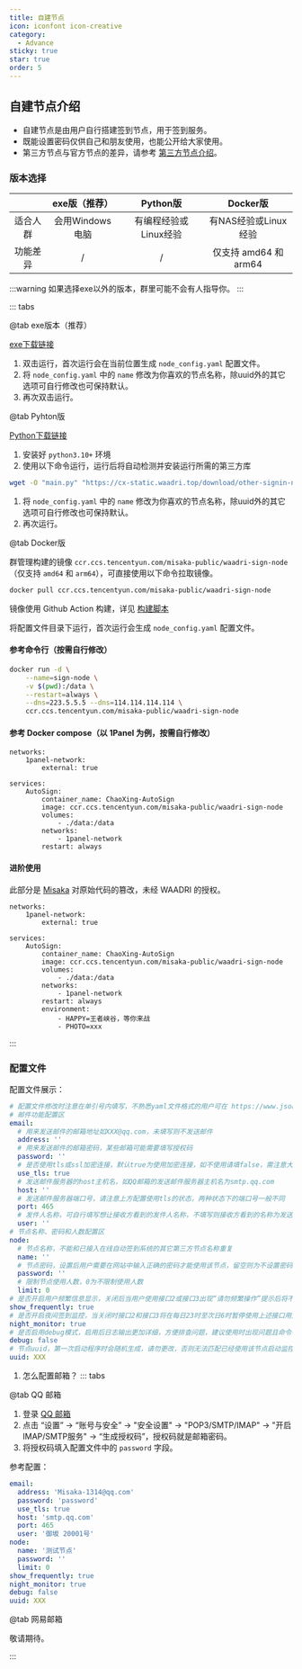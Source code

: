 ```yaml
---
title: 自建节点
icon: iconfont icon-creative
category:
  - Advance
sticky: true
star: true
order: 5
---
```


## 自建节点介绍

+ 自建节点是由用户自行搭建签到节点，用于签到服务。
+ 既能设置密码仅供自己和朋友使用，也能公开给大家使用。
+ 第三方节点与官方节点的差异，请参考 [第三方节点介绍](../guide/第三方节点.md)。

### 版本选择

|          |  exe版（推荐）  |       Python版        |       Docker版        |
| :------: | :-------------: | :-------------------: | :-------------------: |
| 适合人群 | 会用Windows电脑 | 有编程经验或Linux经验 | 有NAS经验或Linux经验  |
| 功能差异 |        /        |           /           | 仅支持 amd64 和 arm64 |

:::warning
如果选择exe以外的版本，群里可能不会有人指导你。
:::

::: tabs

@tab exe版本（推荐）

[exe下载链接](https://cx-static.waadri.top/download/other-signin-node.exe)

1. 双击运行，首次运行会在当前位置生成 `node_config.yaml` 配置文件。
2. 将 `node_config.yaml` 中的 `name` 修改为你喜欢的节点名称，除uuid外的其它选项可自行修改也可保持默认。
3. 再次双击运行。

@tab Pyhton版

[Python下载链接](https://cx-static.waadri.top/download/other-signin-node.py)

1. 安装好 `python3.10+` 环境
2. 使用以下命令运行，运行后将自动检测并安装运行所需的第三方库
```bash
wget -O "main.py" "https://cx-static.waadri.top/download/other-signin-node.py" && python3 main.py
```
1. 将 `node_config.yaml` 中的 `name` 修改为你喜欢的节点名称，除uuid外的其它选项可自行修改也可保持默认。
2. 再次运行。

@tab Docker版

群管理构建的镜像 `ccr.ccs.tencentyun.com/misaka-public/waadri-sign-node`（仅支持 `amd64` 和 `arm64`），可直接使用以下命令拉取镜像。

```bash
docker pull ccr.ccs.tencentyun.com/misaka-public/waadri-sign-node
```

镜像使用 Github Action 构建，详见 [构建脚本](https://github.com/Misaka-1314/SignNode-AutoBuild)

将配置文件目录下运行，首次运行会生成 `node_config.yaml` 配置文件。

#### 参考命令行（按需自行修改）

```bash
docker run -d \
    --name=sign-node \
    -v $(pwd):/data \
    --restart=always \
    --dns=223.5.5.5 --dns=114.114.114.114 \
    ccr.ccs.tencentyun.com/misaka-public/waadri-sign-node
```

#### 参考 Docker compose（以 1Panel 为例，按需自行修改）
```
networks:
    1panel-network:
        external: true
        
services:
    AutoSign:
        container_name: ChaoXing-AutoSign
        image: ccr.ccs.tencentyun.com/misaka-public/waadri-sign-node
        volumes:
            - ./data:/data
        networks:
            - 1panel-network
        restart: always
```

#### 进阶使用
此部分是 [Misaka](https://github.com/Misaka-1314) 对原始代码的篡改，未经 WAADRI 的授权。

```
networks:
    1panel-network:
        external: true
        
services:
    AutoSign:
        container_name: ChaoXing-AutoSign
        image: ccr.ccs.tencentyun.com/misaka-public/waadri-sign-node
        volumes:
            - ./data:/data
        networks:
            - 1panel-network
        restart: always
        environment:
            - HAPPY=王者峡谷，等你来战
            - PHOTO=xxx
```

:::

### 配置文件

配置文件展示：

```yaml
# 配置文件修改时注意在单引号内填写，不熟悉yaml文件格式的用户可在 https://www.json.cn/yaml-editor/ 中进行编辑并确认无误后粘贴回配置文件
# 邮件功能配置区
email:
  # 用来发送邮件的邮箱地址如XXX@qq.com，未填写则不发送邮件
  address: ''
  # 用来发送邮件的邮箱密码，某些邮箱可能需要填写授权码
  password: ''
  # 是否使用tls或ssl加密连接，默认true为使用加密连接，如不使用请填false，需注意大小写
  use_tls: true
  # 发送邮件服务器的host主机名，如QQ邮箱的发送邮件服务器主机名为smtp.qq.com
  host: ''
  # 发送邮件服务器端口号，请注意上方配置使用tls的状态，两种状态下的端口号一般不同
  port: 465
  # 发件人名称，可自行填写想让接收方看到的发件人名称，不填写则接收方看到的名称为发送人邮件地址
  user: ''
# 节点名称、密码和人数配置区
node:
  # 节点名称，不能和已接入在线自动签到系统的其它第三方节点名称重复
  name: ''
  # 节点密码，设置后用户需要在网站中输入正确的密码才能使用该节点，留空则为不设置密码，此时任何人均可使用该节点进行签到
  password: ''
  # 限制节点使用人数，0为不限制使用人数
  limit: 0
# 是否开启用户频繁信息显示，关闭后当用户使用接口2或接口3出现“请勿频繁操作”提示后将不会在控制台展示此类信息，默认true为显示，不显示请填false，需注意大小写
show_frequently: true
# 是否开启夜间签到监控，当关闭时接口2和接口3将在每日23时至次日6时暂停使用上述接口用户的签到监控，可尽量避免夜间频繁请求导致接口出现频繁提示，此配置不影响接口1在夜间进行监控，默认true为开启夜间监控，如不开启请填false，需注意大小写
night_monitor: true
# 是否启用debug模式，启用后日志输出更加详细，方便排查问题，建议使用时出现问题且命令行中未展示问题详细信息时再启用，默认false为不输出，要输出debug日志请填true，需注意大小写
debug: false
# 节点uuid，第一次启动程序时会随机生成，请勿更改，否则无法匹配已经使用该节点启动监控的用户信息
uuid: XXX
```

1. 怎么配置邮箱？
::: tabs

@tab QQ 邮箱

1. 登录 [QQ 邮箱](https://mail.qq.com)
2. 点击 “设置” -> “账号与安全” -> "安全设置" -> "POP3/SMTP/IMAP" -> "开启IMAP/SMTP服务" -> “生成授权码”，授权码就是邮箱密码。
3. 将授权码填入配置文件中的 `password` 字段。

参考配置：
```yaml
email:
  address: 'Misaka-1314@qq.com'
  password: 'password'
  use_tls: true
  host: 'smtp.qq.com'
  port: 465
  user: '御坂 20001号'
node:
  name: '测试节点'
  password: ''
  limit: 0
show_frequently: true
night_monitor: true
debug: false
uuid: XXX
```

@tab 网易邮箱

敬请期待。

:::
